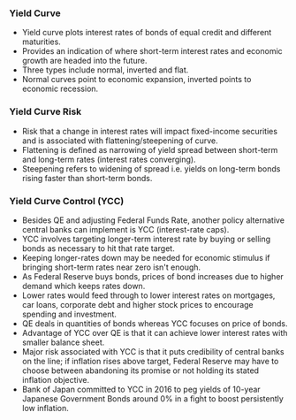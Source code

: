 ### Yield Curve

- Yield curve plots interest rates of bonds of equal credit and different maturities.
- Provides an indication of where short-term interest rates and economic growth are headed into the future.
- Three types include normal, inverted and flat.
- Normal curves point to economic expansion, inverted points to economic recession.

### Yield Curve Risk

- Risk that a change in interest rates will impact fixed-income securities and is associated with flattening/steepening of curve.
- Flattening is defined as narrowing of yield spread between short-term and long-term rates (interest rates converging).
- Steepening refers to widening of spread i.e. yields on long-term bonds rising faster than short-term bonds.

### Yield Curve Control (YCC)

- Besides QE and adjusting Federal Funds Rate, another policy alternative central banks can implement is YCC (interest-rate caps).
- YCC involves targeting longer-term interest rate by buying or selling bonds as necessary to hit that rate target.
- Keeping longer-rates down may be needed for economic stimulus if bringing short-term rates near zero isn't enough.
- As Federal Reserve buys bonds, prices of bond increases due to higher demand which keeps rates down.
- Lower rates would feed through to lower interest rates on mortgages, car loans, corporate debt and higher stock prices to encourage spending and investment.
- QE deals in quantities of bonds whereas YCC focuses on price of bonds.
- Advantage of YCC over QE is that it can achieve lower interest rates with smaller balance sheet.
- Major risk associated with YCC is that it puts credibility of central banks on the line; if inflation rises above target, Federal Reserve may have to choose between abandoning its promise or not holding its stated inflation objective.
- Bank of Japan committed to YCC in 2016 to peg yields of 10-year Japanese Government Bonds around 0% in a fight to boost persistently low inflation.
